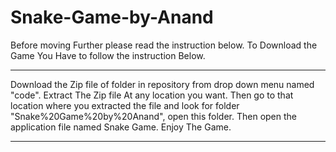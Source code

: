 # Snake-Game-by-Anand
Before moving Further please read the instruction below.
To Download the Game You Have to follow the instruction Below.

-------------------------------------------------------------------

Download the Zip file of folder in repository from drop down menu named "code".
Extract The Zip file At any location you want.
Then go to that location where you extracted the file and look for folder "Snake%20Game%20by%20Anand", open this folder.
Then open the application file named Snake Game.
Enjoy The Game.

--------------------------------------------------------------------
